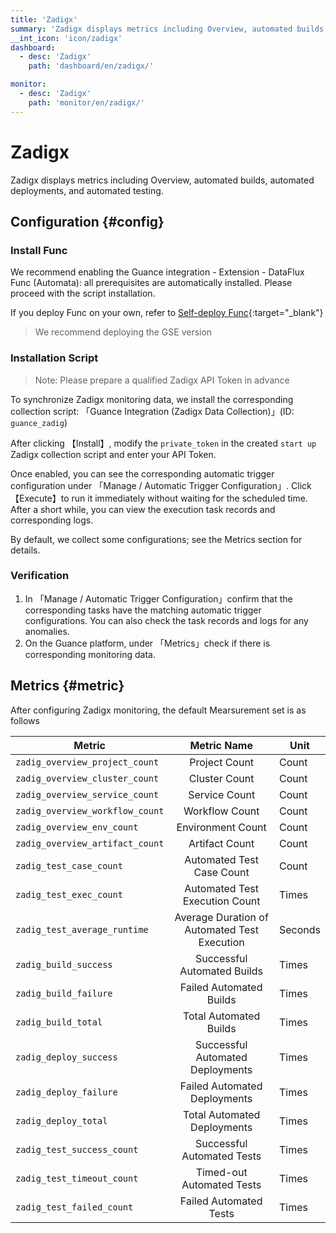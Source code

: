 ```yaml
---
title: 'Zadigx'
summary: 'Zadigx displays metrics including Overview, automated builds, automated deployments, and automated testing.'
__int_icon: 'icon/zadigx'
dashboard:
  - desc: 'Zadigx'
    path: 'dashboard/en/zadigx/'

monitor:
  - desc: 'Zadigx'
    path: 'monitor/en/zadigx/'
---
```



<!-- markdownlint-disable MD025 -->
# Zadigx
<!-- markdownlint-enable -->

Zadigx displays metrics including Overview, automated builds, automated deployments, and automated testing.



## Configuration {#config}

### Install Func

We recommend enabling the Guance integration - Extension - DataFlux Func (Automata): all prerequisites are automatically installed. Please proceed with the script installation.

If you deploy Func on your own, refer to [Self-deploy Func](https://func.guance.com/doc/script-market-guance-integration/){:target="_blank"}

> We recommend deploying the GSE version



### Installation Script

> Note: Please prepare a qualified Zadigx API Token in advance

To synchronize Zadigx monitoring data, we install the corresponding collection script: 「Guance Integration (Zadigx Data Collection)」(ID: `guance_zadig`)

After clicking 【Install】, modify the `private_token` in the created `start up` Zadigx collection script and enter your API Token.

Once enabled, you can see the corresponding automatic trigger configuration under 「Manage / Automatic Trigger Configuration」. Click 【Execute】to run it immediately without waiting for the scheduled time. After a short while, you can view the execution task records and corresponding logs.


By default, we collect some configurations; see the Metrics section for details.




### Verification

1. In 「Manage / Automatic Trigger Configuration」confirm that the corresponding tasks have the matching automatic trigger configurations. You can also check the task records and logs for any anomalies.
2. On the Guance platform, under 「Metrics」check if there is corresponding monitoring data.

## Metrics {#metric}
After configuring Zadigx monitoring, the default Mearsurement set is as follows

| Metric         |        Metric Name        | Unit         |
| ---- | :----: | ---- |
| `zadig_overview_project_count` |         Project Count        | Count       |
| `zadig_overview_cluster_count` |     Cluster Count     | Count      |
| `zadig_overview_service_count` |  Service Count | Count       |
| `zadig_overview_workflow_count` |  Workflow Count | Count           |
| `zadig_overview_env_count` |    Environment Count   | Count      |
| `zadig_overview_artifact_count` |    Artifact Count   | Count       |
| `zadig_test_case_count` |       Automated Test Case Count      | Count        |
| `zadig_test_exec_count` |       Automated Test Execution Count       | Times        |
| `zadig_test_average_runtime` | Average Duration of Automated Test Execution | Seconds       |
| `zadig_build_success` |     Successful Automated Builds     | Times        |
| `zadig_build_failure` |      Failed Automated Builds      | Times       |
| `zadig_build_total` | Total Automated Builds | Times           |
| `zadig_deploy_success` | Successful Automated Deployments | Times           |
| `zadig_deploy_failure` | Failed Automated Deployments | Times           |
| `zadig_deploy_total` |     Total Automated Deployments     | Times           |
| `zadig_test_success_count` | Successful Automated Tests | Times          |
| `zadig_test_timeout_count` |     Timed-out Automated Tests     | Times           |
| `zadig_test_failed_count` | Failed Automated Tests | Times           |